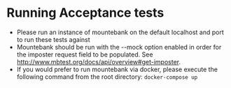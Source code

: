 ﻿# Running Acceptance tests
- Please run an instance of mountebank on the default localhost and port to run these tests against
- Mountebank should be run with the --mock option enabled in order for the imposter request field to be populated. See http://www.mbtest.org/docs/api/overview#get-imposter.
- If you would prefer to run mountebank via docker, please execute the following command from the root directory:
```docker-compose up```